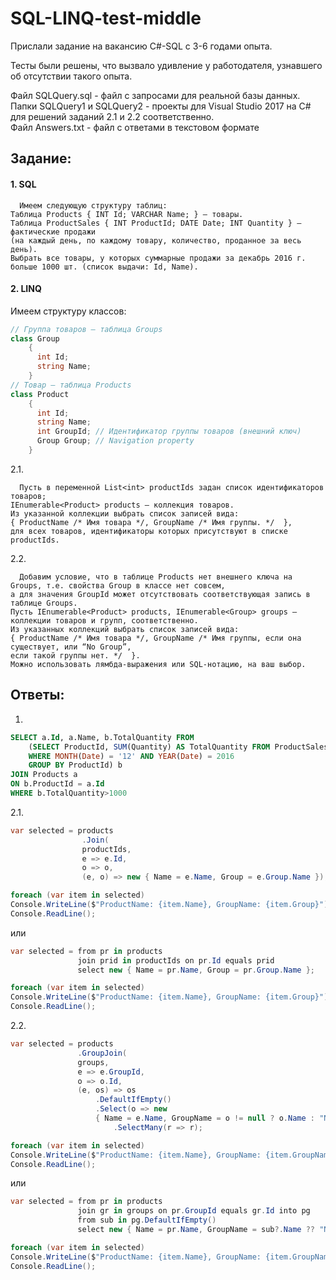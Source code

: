 # SQL-LINQ-test-middle

Прислали задание на вакансию C#-SQL c 3-6 годами опыта.

Тесты были решены, что  вызвало удивление у работодателя, узнавшего об отсутствии такого опыта.

Файл SQLQuery.sql - файл с запросами для реальной базы данных.  
Папки SQLQuery1 и SQLQuery2 - проекты для Visual Studio 2017 на С# для решений заданий 2.1 и 2.2 соответственно.  
Файл Answers.txt - файл с ответами в текстовом формате

## Задание:

#### 1. SQL

```text
  Имеем следующую структуру таблиц:  
Таблица Products { INT Id; VARCHAR Name; } – товары.  
Таблица ProductSales { INT ProductId; DATE Date; INT Quantity } – фактические продажи  
(на каждый день, по каждому товару, количество, проданное за весь день).  
Выбрать все товары, у которых суммарные продажи за декабрь 2016 г. больше 1000 шт. (список выдачи: Id, Name).
```

#### 2. LINQ

Имеем структуру классов:

```c#
// Группа товаров – таблица Groups
class Group 
    {
      int Id;
      string Name;
    }
// Товар – таблица Products
class Product 
    {
      int Id;
      string Name;
      int GroupId; // Идентификатор группы товаров (внешний ключ)
      Group Group; // Navigation property
    }
```

2.1.
```text
  Пусть в переменной List<int> productIds задан список идентификаторов товаров;  
IEnumerable<Product> products – коллекция товаров.  
Из указанной коллекции выбрать список записей вида:  
{ ProductName /* Имя товара */, GroupName /* Имя группы. */  },  
для всех товаров, идентификаторы которых присутствуют в списке productIds.
```

2.2.
```text
  Добавим условие, что в таблице Products нет внешнего ключа на Groups, т.е. свойства Group в классе нет совсем,  
а для значения GroupId может отсутствовать соответствующая запись в таблице Groups.  
Пусть IEnumerable<Product> products, IEnumerable<Group> groups – коллекции товаров и групп, соответственно.  
Из указанных коллекций выбрать список записей вида:  
{ ProductName /* Имя товара */, GroupName /* Имя группы, если она существует, или “No Group”,  
если такой группы нет. */  }.
Можно использовать лямбда-выражения или SQL-нотацию, на ваш выбор.
```
## Ответы:

1.
```sql
SELECT a.Id, a.Name, b.TotalQuantity FROM
	(SELECT ProductId, SUM(Quantity) AS TotalQuantity FROM ProductSales
	WHERE MONTH(Date) = '12' AND YEAR(Date) = 2016
	GROUP BY ProductId) b
JOIN Products a
ON b.ProductId = a.Id
WHERE b.TotalQuantity>1000
```

2.1.
```c#
var selected = products
                .Join(
                productIds,
                e => e.Id,
                o => o,
                (e, o) => new { Name = e.Name, Group = e.Group.Name });

foreach (var item in selected)
Console.WriteLine($"ProductName: {item.Name}, GroupName: {item.Group}");
Console.ReadLine();
```
или
```c#
var selected = from pr in products
               join prid in productIds on pr.Id equals prid
               select new { Name = pr.Name, Group = pr.Group.Name };

foreach (var item in selected)
Console.WriteLine($"ProductName: {item.Name}, GroupName: {item.Group}");
Console.ReadLine();
```
2.2.
```c#
var selected = products
               .GroupJoin(
               groups,
               e => e.GroupId,
               o => o.Id,
               (e, os) => os
                   .DefaultIfEmpty()
                   .Select(o => new
                   { Name = e.Name, GroupName = o != null ? o.Name : "No Group" }))
                       .SelectMany(r => r);

foreach (var item in selected)
Console.WriteLine($"ProductName: {item.Name}, GroupName: {item.GroupName}");
Console.ReadLine();
```
или
```c#
var selected = from pr in products
               join gr in groups on pr.GroupId equals gr.Id into pg
               from sub in pg.DefaultIfEmpty()
               select new { Name = pr.Name, GroupName = sub?.Name ?? "No Group" };

foreach (var item in selected)
Console.WriteLine($"ProductName: {item.Name}, GroupName: {item.GroupName}");
Console.ReadLine();
```

